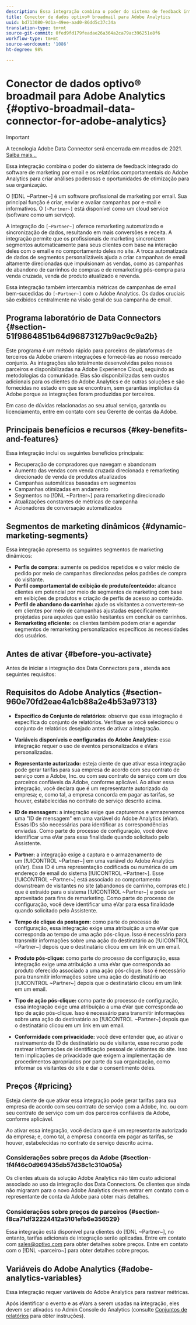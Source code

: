 ```yaml
---
description: Essa integração combina o poder do sistema de feedback integrado do software de marketing por email e os relatórios comportamentais do Adobe Analytics para criar análises poderosas e oportunidades de otimização para sua organização.
title: Conector de dados optivo® broadmail para Adobe Analytics
uuid: bd713080-9d1a-49ee-aad0-86dd5c37c34a
translation-type: tm+mt
source-git-commit: 0fed9fd179feadae26a364a2ca79ac396251e8f6
workflow-type: tm+mt
source-wordcount: '1086'
ht-degree: 98%

---
```



# Conector de dados optivo® broadmail para Adobe Analytics {#optivo-broadmail-data-connector-for-adobe-analytics}

>[!IMPORTANT]
>
>A tecnologia Adobe Data Connector será encerrada em meados de 2021. [Saiba mais...](/help/import/data-connectors/data-connectors-eol.md)

Essa integração combina o poder do sistema de feedback integrado do software de marketing por email e os relatórios comportamentais do Adobe Analytics para criar análises poderosas e oportunidades de otimização para sua organização.

O [!DNL ~Partner~] é um software profissional de marketing por email. Sua principal função é criar, enviar e avaliar campanhas por e-mail e informativos. O `[~Partner~]` está disponível como um cloud service (software como um serviço).

A integração do `[~Partner~]` oferece remarketing automatizado e sincronização de dados, resultando em mais conversões e receita. A integração permite que os profissionais de marketing sincronizem segmentos automaticamente para seus clientes com base na interação deles com o email e no comportamento deles no site. A troca automatizada de dados de segmentos personalizáveis ajuda a criar campanhas de email altamente direcionadas que impulsionam as vendas, como as campanhas de abandono de carrinhos de compras e de remarketing pós-compra para venda cruzada, venda de produto atualizado e revenda.

Essa integração também intercambia métricas de campanhas de email bem-sucedidas do `[~Partner~]` com o Adobe Analytics. Os dados cruciais são exibidos centralmente na visão geral de sua campanha de email.

## Programa laboratório de Data Connectors {#section-51f9864851b64d96873127b9ac9c9a2b}

Este programa é um método rápido para parceiros de plataformas de terceiros da Adobe criarem integrações e fornecê-las ao nosso mercado conjunto. As integrações são totalmente desenvolvidas pelos nossos parceiros e disponibilizadas na Adobe Experience Cloud, seguindo as metodologias da comunidade. Elas são disponibilizadas sem custos adicionais para os clientes do Adobe Analytics e de outras soluções e são fornecidas no estado em que se encontram, sem garantias implícitas da Adobe porque as integrações foram produzidas por terceiros.

Em caso de dúvidas relacionadas ao seu atual serviço, garantia ou licenciamento, entre em contato com seu Gerente de contas da Adobe.

## Principais benefícios e recursos {#key-benefits-and-features}

Essa integração inclui os seguintes benefícios principais:

* Recuperação de compradores que navegam e abandonam
* Aumento das vendas com venda cruzada direcionada e remarketing direcionado de venda de produtos atualizados
* Campanhas automáticas baseadas em segmentos
* Campanhas otimizadas em andamento
* Segmentos no [!DNL ~Partner~] para remarketing direcionado
* Atualizações constantes de métricas de campanha
* Acionadores de conversação automatizados

## Segmentos de marketing dinâmicos {#dynamic-marketing-segments}

Essa integração apresenta os seguintes segmentos de marketing dinâmicos:

* **Perfis de compra:** aumente os pedidos repetidos e o valor médio de pedido por meio de campanhas direcionadas pelos padrões de compra do visitante.
* **Perfil comportamental de exibição de produto/conteúdo:** alcance clientes em potencial por meio de segmentos de marketing com base em exibições de produtos e criação de perfis de acesso ao conteúdo.
* **Perfil de abandono do carrinho:** ajude os visitantes a converterem-se em clientes por meio de campanhas ajustadas especificamente projetadas para aqueles que estão hesitantes em concluir os carrinhos.
* **Remarketing eficiente:** os clientes também podem criar e agendar segmentos de remarketing personalizados específicos às necessidades dos usuários.

## Antes de ativar {#before-you-activate}

Antes de iniciar a integração dos Data Connectors para , atenda aos seguintes requisitos:

## Requisitos do Adobe Analytics {#section-960e70fd2eae4a1cb88a2e4b53a97313}

* **Específico do Conjunto de relatórios:** observe que essa integração é específica do conjunto de relatórios. Verifique se você selecionou o conjunto de relatórios desejado antes de ativar a integração.
* **Variáveis disponíveis e configuradas do Adobe Analytics:** essa integração requer o uso de eventos personalizados e eVars personalizadas.

* **Representante autorizado:** esteja ciente de que ativar essa integração pode gerar tarifas para sua empresa de acordo com seu contrato de serviço com a Adobe, Inc. ou com seu contrato de serviço com um dos parceiros confiáveis da Adobe, conforme aplicável. Ao ativar essa integração, você declara que é um representante autorizado da empresa; e, como tal, a empresa concorda em pagar as tarifas, se houver, estabelecidas no contrato de serviço descrito acima.
* **ID de mensagem:** a integração exige que capturemos e armazenemos uma &quot;ID de mensagem&quot; em uma variável do Adobe Analytics (eVar). Essas IDs são necessárias para identificar as correspondências enviadas. Como parte do processo de configuração, você deve identificar uma eVar para essa finalidade quando solicitado pelo Assistente.
* **Partner:** a integração exige a captura e o armazenamento de um [!UICONTROL ~Partner~] em uma variável do Adobe Analytics (eVar). Essa ID é uma representação codificada ou numérica de um endereço de email do sistema [!UICONTROL ~Partner~]. Esse [!UICONTROL ~Partner~] está associado ao comportamento downstream de visitantes no site (abandonos de carrinho, compras etc.) que é extraído para o sistema [!UICONTROL ~Partner~] e pode ser aproveitado para fins de remarketing. Como parte do processo de configuração, você deve identificar uma eVar para essa finalidade quando solicitado pelo Assistente.
* **Tempo de clique da postagem:** como parte do processo de configuração, essa integração exige uma atribuição a uma eVar que corresponda ao tempo de uma ação pós-clique. Isso é necessário para transmitir informações sobre uma ação do destinatário ao [!UICONTROL ~Partner~] depois que o destinatário clicou em um link em um email.

* **Produto pós-clique:** como parte do processo de configuração, essa integração exige uma atribuição a uma eVar que corresponda ao produto oferecido associado a uma ação pós-clique. Isso é necessário para transmitir informações sobre uma ação do destinatário ao [!UICONTROL ~Partner~] depois que o destinatário clicou em um link em um email.

* **Tipo de ação pós-clique:** como parte do processo de configuração, essa integração exige uma atribuição a uma eVar que corresponda ao tipo de ação pós-clique. Isso é necessário para transmitir informações sobre uma ação do destinatário ao [!UICONTROL ~Partner~] depois que o destinatário clicou em um link em um email.

* **Conformidade com privacidade:** você deve entender que, ao ativar o rastreamento de ID de destinatário ou de visitante, esse recurso pode rastrear informações de identificação pessoal de visitantes do site. Isso tem implicações de privacidade que exigem a implementação de procedimentos apropriados por parte da sua organização, como informar os visitantes do site e dar o consentimento deles.

## Preços {#pricing}

Esteja ciente de que ativar essa integração pode gerar tarifas para sua empresa de acordo com seu contrato de serviço com a Adobe, Inc. ou com seu contrato de serviço com um dos parceiros confiáveis da Adobe, conforme aplicável.

Ao ativar essa integração, você declara que é um representante autorizado da empresa; e, como tal, a empresa concorda em pagar as tarifas, se houver, estabelecidas no contrato de serviço descrito acima.

### Considerações sobre preços da Adobe {#section-1f4f46c0d969435db57d38c1c310a05a}

Os clientes atuais da solução Adobe Analytics não têm custo adicional associado ao uso da integração dos Data Connectors. Os clientes que ainda não migraram para o novo Adobe Analytics devem entrar em contato com o representante de conta da Adobe para obter mais detalhes.

### Considerações sobre preços de parceiros {#section-f8ca71df32224412a5101efb6e356529}

Essa integração está disponível para clientes do [!DNL ~Partner~], no entanto, tarifas adicionais de integração serão aplicadas. Entre em contato com sales@optivo.com para obter detalhes sobre preços. Entre em contato com o [!DNL ~parceiro~] para obter detalhes sobre preços.

## Variáveis do Adobe Analytics {#adobe-analytics-variables}

Essa integração requer variáveis do Adobe Analytics para rastrear métricas.

Após identificar o evento e as eVars a serem usadas na integração, eles devem ser ativados no Admin Console do Analytics (consulte [Conjuntos de relatórios](https://docs.adobe.com/content/help/pt-BR/analytics/admin/manage-report-suites/report-suites-admin.html) para obter instruções).

